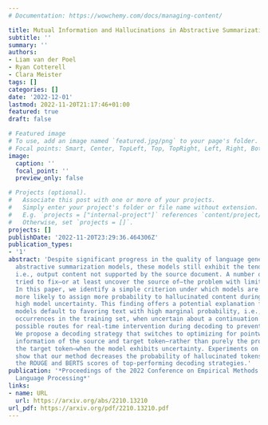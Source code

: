 ```yaml
---
# Documentation: https://wowchemy.com/docs/managing-content/

title: Mutual Information and Hallucinations in Abstractive Summarization
subtitle: ''
summary: ''
authors:
- Liam van der Poel
- Ryan Cotterell
- Clara Meister
tags: []
categories: []
date: '2022-12-01'
lastmod: 2022-11-20T21:17:46+01:00
featured: true
draft: false

# Featured image
# To use, add an image named `featured.jpg/png` to your page's folder.
# Focal points: Smart, Center, TopLeft, Top, TopRight, Left, Right, BottomLeft, Bottom, BottomRight.
image:
  caption: ''
  focal_point: ''
  preview_only: false

# Projects (optional).
#   Associate this post with one or more of your projects.
#   Simply enter your project's folder or file name without extension.
#   E.g. `projects = ["internal-project"]` references `content/project/deep-learning/index.md`.
#   Otherwise, set `projects = []`.
projects: []
publishDate: '2022-11-20T23:29:36.464306Z'
publication_types:
- '1'
abstract: 'Despite significant progress in the quality of language generated from
  abstractive summarization models, these models still exhibit the tendency to hallucinate,
  i.e., output content not supported by the source document. A number of works have
  tried to fix—or at least uncover the source of—the problem with limited success.
  In this paper, we identify a simple criterion under which models are significantly
  more likely to assign more probability to hallucinated content during generation:
  high model uncertainty. This finding offers a potential explanation for hallucinations:
  models default to favoring text with high marginal probability, i.e., high-frequency
  occurrences in the training set, when uncertain about a continuation. It also motivates
  possible routes for real-time intervention during decoding to prevent such hallucinations.
  We propose a decoding strategy that switches to optimizing for pointwise mutual
  information of the source and target token—rather than purely the probability of
  the target token—when the model exhibits uncertainty. Experiments on the XSUM dataset
  show that our method decreases the probability of hallucinated tokens while maintaining
  the ROUGE and BERTS scores of top-performing decoding strategies.'
publication: '*Proceedings of the 2022 Conference on Empirical Methods in Natural
  Language Processing*'
links:
- name: URL
  url: https://arxiv.org/abs/2210.13210
url_pdf: https://arxiv.org/pdf/2210.13210.pdf
---
```

